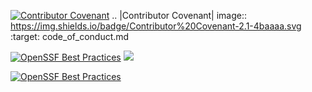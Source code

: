 [![Contributor Covenant](https://img.shields.io/badge/Contributor%20Covenant-2.1-4baaaa.svg)](code_of_conduct.md)
.. |Contributor Covenant| image:: https://img.shields.io/badge/Contributor%20Covenant-2.1-4baaaa.svg :target: code_of_conduct.md

[![OpenSSF Best Practices](https://bestpractices.coreinfrastructure.org/projects/6950/badge)](https://bestpractices.coreinfrastructure.org/projects/6950)
<a href="https://bestpractices.coreinfrastructure.org/projects/6950"><img src="https://bestpractices.coreinfrastructure.org/projects/6950/badge"></a>

[![OpenSSF Best Practices](https://bestpractices.coreinfrastructure.org/projects/6950/badge)](https://bestpractices.coreinfrastructure.org/projects/6950)
